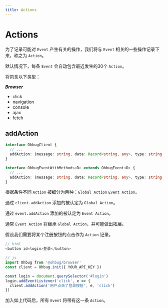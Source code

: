 ```yaml
---
title: Actions
---
```


# Actions

为了记录可能对 `Event` 产生有关的操作，我们将与 `Event` 相关的一些操作记录下来，称之为 `Action`。

默认情况下，每条 `Event` 会自动包含最近发生的30个 `Action`。

将包含以下类型：

***Browser***

-  click
- navigation
- console
- ajax
- fetch

## addAction

```typescript
interface OhbugClient {
  // ...
  addAction: (message: string, data: Record<string, any>, type: string, timestamp?: string) => void
}

interface OhbugEventWithMethods<D> extends OhbugEvent<D> {
  // ...
  addAction: (message: string, data: Record<string, any>, type: string, timestamp?: string) => void
}
```

根据条件不同 `Action` 被细分为两种：`Global Action` `Event Action`。

通过 `client.addAction` 添加的被认定为 `Global Action`。

通过 `event.addAction` 添加的被认定为 `Event Action`。

通常 `Event Action` 将继承 `Global Action`，并可能做出拓展。

假设我们需要将某个注册按钮的点击作为 `Action` 记录。

```javascript
// html
<button id=login>登录</button>

// js
import Ohbug from '@ohbug/browser'
const client = Ohbug.init({ YOUR_API_KEY })

const login = document.querySelector('#login')
login.addEventListener('click', e => {
  client.addAction('用户点击了登录按钮', e, 'click')
})
```

加入如上代码后，所有 `Event` 将带有这一条 `Action`。
